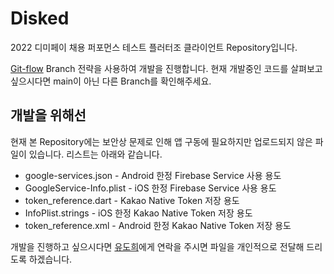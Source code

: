 # Disked

2022 디미페이 채용 퍼포먼스 테스트 플러터조 클라이언트 Repository입니다.

[Git-flow](https://techblog.woowahan.com/2553/) Branch 전략을 사용하여 개발을 진행합니다.
현재 개발중인 코드를 살펴보고 싶으시다면 main이 아닌 다른 Branch를 확인해주세요.


## 개발을 위해선
현재 본 Repository에는 보안상 문제로 인해 앱 구동에 필요하지만 업로드되지 않은 파일이 있습니다. 리스트는 아래와 같습니다.
 - google-services.json - Android 한정 Firebase Service 사용 용도
 - GoogleService-Info.plist - iOS 한정 Firebase Service 사용 용도
 - token_reference.dart - Kakao Native Token 저장 용도
 - InfoPlist.strings - iOS 한정 Kakao Native Token 저장 용도
 - token_reference.xml - Android 한정 Kakao Native Token 저장 용도
 
 개발을 진행하고 싶으시다면 [유도희](https://github.com/doch2)에게 연락을 주시면 파일을 개인적으로 전달해 드리도록 하겠습니다.
